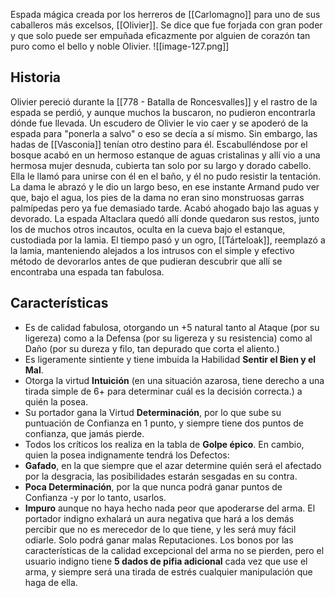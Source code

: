 Espada mágica creada por los herreros de [[Carlomagno]] para uno de sus caballeros más excelsos, [[Olivier]].  Se dice que fue forjada con gran poder y que solo puede ser empuñada eficazmente por alguien de corazón tan puro como el bello y noble Olivier. 
![[image-127.png]]

## Historia 
Olivier pereció durante la [[778 - Batalla de Roncesvalles]] y el rastro de la espada se perdió, y aunque muchos la buscaron, no pudieron encontrarla dónde fue llevada. Un escudero de Olivier le vio caer y se apoderó de la espada para "ponerla a salvo" o eso se decía a sí mismo. Sin embargo, las hadas de [[Vasconia]] tenían otro destino para él. Escabulléndose por el bosque acabó en un hermoso estanque de aguas cristalinas y allí vio a una hermosa mujer desnuda, cubierta tan solo por su largo y dorado cabello. Ella le llamó para unirse con él en el baño, y él no pudo resistir la tentación. La dama le abrazó y le dio un largo beso, en ese instante Armand pudo ver que, bajo el agua, los pies de la dama no eran sino monstruosas garras palmípedas pero ya fue demasiado tarde. Acabó ahogado bajo las aguas y devorado. La espada Altaclara quedó allí donde quedaron sus restos, junto los de muchos otros incautos, oculta en la cueva bajo el estanque, custodiada por la lamia. El tiempo pasó y un ogro, [[Tárteloak]], reemplazó a la lamia, manteniendo alejados a los intrusos con el simple y efectivo método de devorarlos antes de que pudieran descubrir que allí se encontraba una espada tan fabulosa. 

## Características 
- Es de calidad fabulosa, otorgando un +5 natural tanto al Ataque (por su ligereza) como a la Defensa (por su ligereza y su resistencia) como al Daño (por su dureza y filo, tan depurado que corta el aliento.)
- Es ligeramente sintiente y tiene imbuida la Habilidad **Sentir el Bien y el Mal**. 
- Otorga la virtud **Intuición** (en una situación azarosa, tiene derecho a una tirada simple de 6+ para determinar cuál es la decisión correcta.) a quién la posea. 
- Su portador gana la Virtud **Determinación**, por lo que sube su puntuación de Confianza en 1 punto, y siempre tiene dos puntos de confianza, que jamás pierde. 
- Todos los críticos los realiza en la tabla de **Golpe épico**. 
En cambio, quien la posea indignamente tendrá los Defectos:
- **Gafado**, en la que siempre que el azar determine quién será el afectado por la desgracia, las posibilidades estarán sesgadas en su contra.  
- **Poca Determinación**, por la que nunca podrá ganar puntos de Confianza -y por lo tanto, usarlos. 
- **Impuro** aunque no haya hecho nada peor que apoderarse del arma. El portador indigno exhalará un aura negativa que hará a los demás percibir que no es merecedor de lo que tiene, y les será muy fácil odiarle. Solo podrá ganar malas Reputaciones. 
Los bonos por las  características de la calidad excepcional del arma no se pierden, pero el usuario indigno tiene  **5 dados de pifia adicional**  cada vez que use el arma, y siempre será una tirada de estrés cualquier manipulación que haga de ella. 
